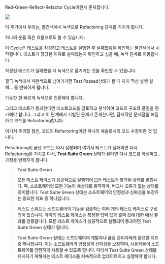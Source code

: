 Red-Green-Reflect-Refactor Cycle이란게 존재합니다.

<img src="https://user-images.githubusercontent.com/105256335/234820077-ae17608f-52bb-4a3b-b856-f6b5efc47432.png">

이 주기에서 우리는, 빨간색에서 녹색으로 Refactoring 단계를 거치게 됩니다.

하나의 운율 혹은 흐름으로도 볼 수 있습니다.

이 Cycle은 테스트를 작성하고 테스트를 실행한 후 실패했음을 확인하는 빨간색에서 시작됩니다. 테스트가 정당한 이유로 실패했는지 확인하고 싶을 때, 녹색 단계로 이동합니다.

작성된 테스트가 실패했을 때 녹색으로 옮겨가는 것을 확인할 수 있습니다.

결국 녹색에서 파란색으로 넘어가기전 Test Passed상태가 될 때 까지 작성 실행 실패… 를 반복하게 됩니다.

가능한 한 빠르게 녹색으로 전환해야 합니다.

그리고 테스트가 통과한다면 테스트코드를 검토하고 분석하여 코드의 구조와 품질을 평가해야 합니다. 그리고 이 단계에서 식별된 문제가 존재한다면, 잠재적인 문제점을 해결하고 코드를 Refactoring합니다.

여기서 주의할 점은, 코드의 Refactoring이란 하나의 예술로서의 코드 수정이란 것 입니다.

Refactoring이 끝난 코드는 다시 실행되며 여기서 테스트가 실패하면 다시 Refactoring을 거치고 다시, **Test Suite Green** 상태가 된다면 다시 코드를 작성하고.. 과정을 반복하게 됩니다.

> **Test Suite Green**
> 
> 
> **모든 테스트 케이스가 성공적으로 실행되어 모든 테스트가 통과된 상태를 말합니다. 즉, 소프트웨어의 모든 기능이 예상대로 동작하며, 버그나 오류가 없는 상태를 의미합니다. Test Suite Green 상태는 소프트웨어의 안정성과 신뢰성을 보장하는 중요한 지표 중 하나입니다.**
> 
> **테스트 스위트는 소프트웨어의 기능을 검증하는 여러 개의 테스트 케이스로 구성되어 있습니다. 각각의 테스트 케이스는 특정한 입력 값과 출력 값에 대한 예상 결과를 검증합니다. 모든 테스트 케이스가 성공적으로 실행되어 통과하면 Test Suite Green 상태가 됩니다.**
> 
> **Test Suite Green 상태는 소프트웨어의 개발자나 품질 관리자에게 중요한 지표 중 하나입니다. 이는 소프트웨어의 안정성과 신뢰성을 보장하며, 사용자들이 소프트웨어를 안전하게 사용할 수 있도록 합니다. 따라서 Test Suite Green 상태를 유지하기 위해서는 테스트 케이스를 지속적으로 업데이트하고 실행해야 합니다.**
>
